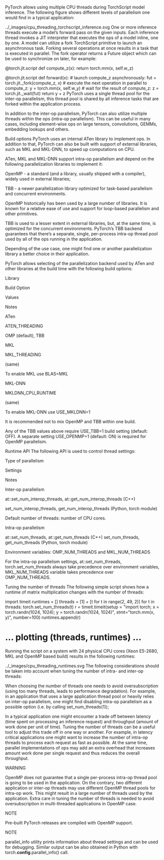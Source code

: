PyTorch allows using multiple CPU threads during TorchScript model inference. The following figure shows different levels of parallelism one would find in a typical application:

../_images/cpu_threading_torchscript_inference.svg
One or more inference threads execute a model’s forward pass on the given inputs. Each inference thread invokes a JIT interpreter that executes the ops of a model inline, one by one. A model can utilize a fork TorchScript primitive to launch an asynchronous task. Forking several operations at once results in a task that is executed in parallel. The fork operator returns a Future object which can be used to synchronize on later, for example:

@torch.jit.script
def compute_z(x):
    return torch.mm(x, self.w_z)

@torch.jit.script
def forward(x):
    # launch compute_z asynchronously:
    fut = torch.jit._fork(compute_z, x)
    # execute the next operation in parallel to compute_z:
    y = torch.mm(x, self.w_y)
    # wait for the result of compute_z:
    z = torch.jit._wait(fut)
    return y + z
PyTorch uses a single thread pool for the inter-op parallelism, this thread pool is shared by all inference tasks that are forked within the application process.

In addition to the inter-op parallelism, PyTorch can also utilize multiple threads within the ops (intra-op parallelism). This can be useful in many cases, including element-wise ops on large tensors, convolutions, GEMMs, embedding lookups and others.

Build options
PyTorch uses an internal ATen library to implement ops. In addition to that, PyTorch can also be built with support of external libraries, such as MKL and MKL-DNN, to speed up computations on CPU.

ATen, MKL and MKL-DNN support intra-op parallelism and depend on the following parallelization libraries to implement it:

OpenMP - a standard (and a library, usually shipped with a compiler), widely used in external libraries;

TBB - a newer parallelization library optimized for task-based parallelism and concurrent environments.

OpenMP historically has been used by a large number of libraries. It is known for a relative ease of use and support for loop-based parallelism and other primitives.

TBB is used to a lesser extent in external libraries, but, at the same time, is optimized for the concurrent environments. PyTorch’s TBB backend guarantees that there’s a separate, single, per-process intra-op thread pool used by all of the ops running in the application.

Depending of the use case, one might find one or another parallelization library a better choice in their application.

PyTorch allows selecting of the parallelization backend used by ATen and other libraries at the build time with the following build options:

Library

Build Option

Values

Notes

ATen

ATEN_THREADING

OMP (default), TBB

MKL

MKL_THREADING

(same)

To enable MKL use BLAS=MKL

MKL-DNN

MKLDNN_CPU_RUNTIME

(same)

To enable MKL-DNN use USE_MKLDNN=1

It is recommended not to mix OpenMP and TBB within one build.

Any of the TBB values above require USE_TBB=1 build setting (default: OFF). A separate setting USE_OPENMP=1 (default: ON) is required for OpenMP parallelism.

Runtime API
The following API is used to control thread settings:

Type of parallelism

Settings

Notes

Inter-op parallelism

at::set_num_interop_threads, at::get_num_interop_threads (C++)

set_num_interop_threads, get_num_interop_threads (Python, torch module)

Default number of threads: number of CPU cores.

Intra-op parallelism

at::set_num_threads, at::get_num_threads (C++) set_num_threads, get_num_threads (Python, torch module)

Environment variables: OMP_NUM_THREADS and MKL_NUM_THREADS

For the intra-op parallelism settings, at::set_num_threads, torch.set_num_threads always take precedence over environment variables, MKL_NUM_THREADS variable takes precedence over OMP_NUM_THREADS.

Tuning the number of threads
The following simple script shows how a runtime of matrix multiplication changes with the number of threads:

import timeit
runtimes = []
threads = [1] + [t for t in range(2, 49, 2)]
for t in threads:
    torch.set_num_threads(t)
    r = timeit.timeit(setup = "import torch; x = torch.randn(1024, 1024); y = torch.randn(1024, 1024)", stmt="torch.mm(x, y)", number=100)
    runtimes.append(r)
# ... plotting (threads, runtimes) ...
Running the script on a system with 24 physical CPU cores (Xeon E5-2680, MKL and OpenMP based build) results in the following runtimes:

../_images/cpu_threading_runtimes.svg
The following considerations should be taken into account when tuning the number of intra- and inter-op threads:

When choosing the number of threads one needs to avoid oversubscription (using too many threads, leads to performance degradation). For example, in an application that uses a large application thread pool or heavily relies on inter-op parallelism, one might find disabling intra-op parallelism as a possible option (i.e. by calling set_num_threads(1));

In a typical application one might encounter a trade off between latency (time spent on processing an inference request) and throughput (amount of work done per unit of time). Tuning the number of threads can be a useful tool to adjust this trade off in one way or another. For example, in latency critical applications one might want to increase the number of intra-op threads to process each request as fast as possible. At the same time, parallel implementations of ops may add an extra overhead that increases amount work done per single request and thus reduces the overall throughput.

WARNING

OpenMP does not guarantee that a single per-process intra-op thread pool is going to be used in the application. On the contrary, two different application or inter-op threads may use different OpenMP thread pools for intra-op work. This might result in a large number of threads used by the application. Extra care in tuning the number of threads is needed to avoid oversubscription in multi-threaded applications in OpenMP case.

NOTE

Pre-built PyTorch releases are compiled with OpenMP support.

NOTE

parallel_info utility prints information about thread settings and can be used for debugging. Similar output can be also obtained in Python with torch.__config__.parallel_info() call.
